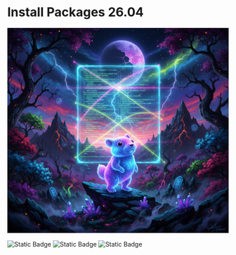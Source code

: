 # Install Packages 26.04

![](./_images/go.png)  

![Static Badge](https://img.shields.io/badge/Ubuntu-22.04-300A25)
![Static Badge](https://img.shields.io/badge/Install-Packages_26.04-cyan)
![Static Badge](https://img.shields.io/badge/License-MIT-8A2BE2)
